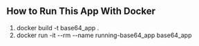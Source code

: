 ## How to Run This App With Docker
1. docker build -t base64_app .  
1. docker run -it --rm --name running-base64_app base64_app  